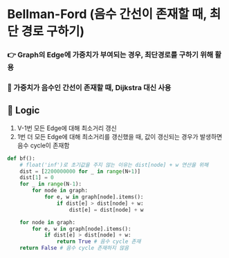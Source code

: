 # Bellman-Ford (음수 간선이 존재할 때, 최단 경로 구하기)

### 👉 Graph의 Edge에 가중치가 부여되는 경우, 최단경로를 구하기 위해 활용
### 🚨 가중치가 음수인 간선이 존재할 때, Dijkstra 대신 사용


## 🎯 Logic
1. V-1번 모든 Edge에 대해 최소거리 갱신
2. 1번 더 모든 Edge에 대해 최소거리를 갱신했을 때, 값이 갱신되는 경우가 발생하면 음수 cycle이 존재함


```python
def bf():
    # float('inf')로 초기값을 주지 않는 이유는 dist[node] + w 연산을 위해
    dist = [2200000000 for _ in range(N+1)]
    dist[1] = 0
    for _ in range(N-1):
        for node in graph:
            for e, w in graph[node].items():
                if dist[e] > dist[node] + w:
                    dist[e] = dist[node] + w

    for node in graph:
        for e, w in graph[node].items():
            if dist[e] > dist[node] + w:
                return True # 음수 cycle 존재
    return False # 음수 cycle 존재하지 않음
```